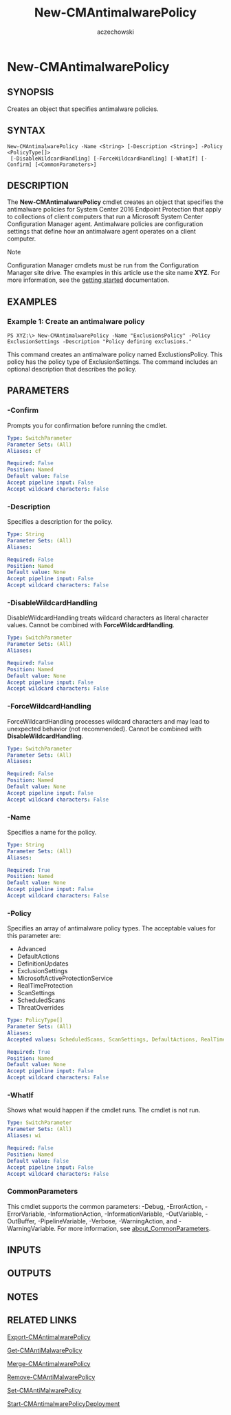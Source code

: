 ﻿---
author: aczechowski
description: Creates an object that specifies antimalware policies.
external help file: AdminUI.PS.EP.dll-Help.xml
manager: dougeby
Module Name: ConfigurationManager
ms.author: aaroncz
ms.date: 05/05/2019
ms.prod: configuration-manager
ms.technology: configmgr-other
ms.topic: conceptual
schema: 2.0.0
title: New-CMAntimalwarePolicy
titleSuffix: Configuration Manager
---

# New-CMAntimalwarePolicy

## SYNOPSIS
Creates an object that specifies antimalware policies.

## SYNTAX

```
New-CMAntimalwarePolicy -Name <String> [-Description <String>] -Policy <PolicyType[]>
 [-DisableWildcardHandling] [-ForceWildcardHandling] [-WhatIf] [-Confirm] [<CommonParameters>]
```

## DESCRIPTION
The **New-CMAntimalwarePolicy** cmdlet creates an object that specifies the antimalware policies for System Center 2016 Endpoint Protection that apply to collections of client computers that run a Microsoft System Center Configuration Manager agent.
Antimalware policies are configuration settings that define how an antimalware agent operates on a client computer.

> [!NOTE]
> Configuration Manager cmdlets must be run from the Configuration Manager site drive.
> The examples in this article use the site name **XYZ**. For more information, see the
> [getting started](/powershell/sccm/overview) documentation.

## EXAMPLES

### Example 1: Create an antimalware policy
```
PS XYZ:\> New-CMAntimalwarePolicy -Name "ExclusionsPolicy" -Policy ExclusionSettings -Description "Policy defining exclusions."
```

This command creates an antimalware policy named ExclustionsPolicy.
This policy has the policy type of ExclusionSettings.
The command includes an optional description that describes the policy.

## PARAMETERS

### -Confirm
Prompts you for confirmation before running the cmdlet.

```yaml
Type: SwitchParameter
Parameter Sets: (All)
Aliases: cf

Required: False
Position: Named
Default value: False
Accept pipeline input: False
Accept wildcard characters: False
```

### -Description
Specifies a description for the policy.

```yaml
Type: String
Parameter Sets: (All)
Aliases:

Required: False
Position: Named
Default value: None
Accept pipeline input: False
Accept wildcard characters: False
```

### -DisableWildcardHandling
DisableWildcardHandling treats wildcard characters as literal character values. Cannot be combined with **ForceWildcardHandling**.

```yaml
Type: SwitchParameter
Parameter Sets: (All)
Aliases:

Required: False
Position: Named
Default value: None
Accept pipeline input: False
Accept wildcard characters: False
```

### -ForceWildcardHandling
ForceWildcardHandling processes wildcard characters and may lead to unexpected behavior (not recommended). Cannot be combined with **DisableWildcardHandling**.

```yaml
Type: SwitchParameter
Parameter Sets: (All)
Aliases:

Required: False
Position: Named
Default value: None
Accept pipeline input: False
Accept wildcard characters: False
```

### -Name
Specifies a name for the policy.

```yaml
Type: String
Parameter Sets: (All)
Aliases:

Required: True
Position: Named
Default value: None
Accept pipeline input: False
Accept wildcard characters: False
```

### -Policy
Specifies an array of antimalware policy types.
The acceptable values for this parameter are:

- Advanced
- DefaultActions
- DefinitionUpdates
- ExclusionSettings
- MicrosoftActiveProtectionService
- RealTimeProtection
- ScanSettings
- ScheduledScans
- ThreatOverrides

```yaml
Type: PolicyType[]
Parameter Sets: (All)
Aliases:
Accepted values: ScheduledScans, ScanSettings, DefaultActions, RealTimeProtection, ExclusionSettings, Advanced, ThreatOverrides, MicrosoftActiveProtectionService, DefinitionUpdates

Required: True
Position: Named
Default value: None
Accept pipeline input: False
Accept wildcard characters: False
```

### -WhatIf
Shows what would happen if the cmdlet runs.
The cmdlet is not run.

```yaml
Type: SwitchParameter
Parameter Sets: (All)
Aliases: wi

Required: False
Position: Named
Default value: False
Accept pipeline input: False
Accept wildcard characters: False
```

### CommonParameters
This cmdlet supports the common parameters: -Debug, -ErrorAction, -ErrorVariable, -InformationAction, -InformationVariable, -OutVariable, -OutBuffer, -PipelineVariable, -Verbose, -WarningAction, and -WarningVariable. For more information, see [about_CommonParameters](https://go.microsoft.com/fwlink/?LinkID=113216).

## INPUTS

## OUTPUTS

## NOTES

## RELATED LINKS

[Export-CMAntimalwarePolicy](Export-CMAntimalwarePolicy.md)

[Get-CMAntiMalwarePolicy](Get-CMAntiMalwarePolicy.md)

[Merge-CMAntimalwarePolicy](Merge-CMAntimalwarePolicy.md)

[Remove-CMAntiMalwarePolicy](Remove-CMAntiMalwarePolicy.md)

[Set-CMAntiMalwarePolicy](Set-CMAntiMalwarePolicy.md)

[Start-CMAntimalwarePolicyDeployment](Start-CMAntimalwarePolicyDeployment.md)


